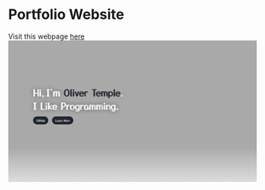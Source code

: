 # Portfolio Website
Visit this webpage [here](https://olivertemple.github.io)
<img src="screenshot.png">
